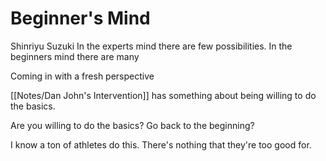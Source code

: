# Beginner's Mind

Shinriyu Suzuki
In the experts mind there are few possibilities.
In the beginners mind there are many

Coming in with a fresh perspective

[[Notes/Dan John's Intervention]]
has something about being willing to do the basics.

Are you willing to do the basics?
Go back to the beginning?

I know a ton of athletes do this.
There's nothing that they're too good for.